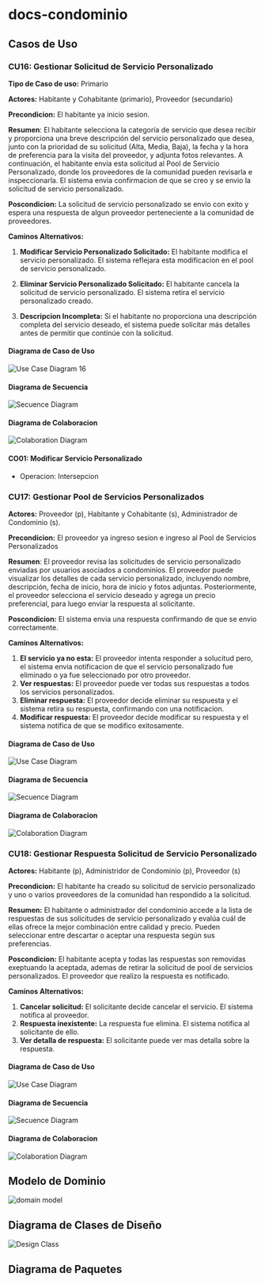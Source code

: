 # docs-condominio

## Casos de Uso
### CU16: Gestionar Solicitud de Servicio Personalizado

**Tipo de Caso de uso:** Primario

**Actores:** Habitante y Cohabitante (primario), Proveedor (secundario)

**Precondicion:** El habitante ya inicio sesion.

**Resumen**: El habitante selecciona la categoría de servicio que desea recibir y proporciona una breve descripción del servicio personalizado que desea, junto con la prioridad de su solicitud (Alta, Media, Baja), la fecha y la hora de preferencia para la visita del proveedor, y adjunta fotos relevantes. A continuación, el habitante envía esta solicitud al Pool de Servicio Personalizado, donde los proveedores de la comunidad pueden revisarla e inspeccionarla. El sistema envia confirmacion de que se creo y se envio la solicitud de servicio personalizado.

**Poscondicion:** La solicitud de servicio personalizado se envio con exito y espera una respuesta de algun proveedor perteneciente a la comunidad de proveedores.

**Caminos Alternativos:**
1.  **Modificar Servicio Personalizado Solicitado:** El habitante modifica el servicio personalizado. El sistema reflejara esta modificacion en el pool de servicio personalizado.
2. **Eliminar Servicio Personalizado Solicitado:** El habitante cancela la solicitud de servicio personalizado. El sistema retira el servicio personalizado creado.

3. **Descripcion Incompleta:** Si el habitante no proporciona una descripción completa del servicio deseado, el sistema puede solicitar más detalles antes de permitir que continúe con la solicitud.

#### Diagrama de Caso de Uso
![Use Case Diagram 16](./docs/out/usecases/CU16/UCD16/UCD16.png)

#### Diagrama de Secuencia
![Secuence Diagram](./docs/out/usecases/CU16/SD16/SD16.png)

#### Diagrama de Colaboracion
![Colaboration Diagram](./docs/out/usecases/CU16/CD16/CD16.png)

#### CO01: Modificar Servicio Personalizado
- Operacion: Intersepcion

### CU17: Gestionar Pool de Servicios Personalizados
**Actores:** Proveedor (p), Habitante y Cohabitante (s), Administrador de Condominio (s).

**Precondicion:** El proveedor ya ingreso sesion e ingreso al Pool de Servicios Personalizados

**Resumen**: El proveedor revisa las solicitudes de servicio personalizado enviadas por usuarios asociados a condominios. El proveedor puede visualizar los detalles de cada servicio personalizado, incluyendo nombre, descripción, fecha de inicio, hora de inicio y fotos adjuntas. Posteriormente, el proveedor selecciona el servicio deseado y agrega un precio preferencial, para luego enviar la respuesta al solicitante.

**Poscondicion:** El sistema envia una respuesta confirmando de que se envio correctamente.

**Caminos Alternativos:**
1.  **El servicio ya no esta:** El proveedor intenta responder a solucitud pero, el sistema envia notificacion de que el servicio personalizado fue eliminado o ya fue seleccionado por otro proveedor.
2. **Ver respuestas:** El proveedor puede ver todas sus respuestas a todos los servicios personalizados. 
3. **Eliminar respuesta:** El proveedor decide eliminar su respuesta y el sistema retira su respuesta, confirmando con una notificacion.
4. **Modificar respuesta:** El proveedor decide modificar su respuesta y el sistema notifica de que se modifico exitosamente. 

#### Diagrama de Caso de Uso
![Use Case Diagram](./docs/out/usecases/CU17/UCD17/UCD17.png)

#### Diagrama de Secuencia
![Secuence Diagram](./docs/out/usecases/CU17/SD17/SD17.png)

#### Diagrama de Colaboracion
![Colaboration Diagram](./docs/out/usecases/CU17/CD.17/CD.17.png)


### CU18: Gestionar Respuesta Solicitud de Servicio Personalizado
**Actores:** Habitante (p), Administridor de Condominio (p), Proveedor (s)

**Precondicion:** El habitante ha creado su solicitud de servicio personalizado y uno o varios proveedores de la comunidad han respondido a la solicitud.

**Resumen:** El habitante o administrador del condominio accede a la lista de respuestas de sus solicitudes de servicio personalizado y evalúa cuál de ellas ofrece la mejor combinación entre calidad y precio. Pueden seleccionar entre descartar o aceptar una respuesta según sus preferencias.

**Poscondicion:** El habitante acepta y todas las respuestas son removidas exeptuando la aceptada, ademas de retirar la solicitud de pool de servicios personalizados. El proveedor que realizo la respuesta es notificado.

**Caminos Alternativos:**
1.  **Cancelar solicitud:** El solicitante decide cancelar el servicio. El sistema notifica al proveedor.
2. **Respuesta inexistente:** La respuesta fue elimina. El sistema notifica al solicitante de ello. 
3. **Ver detalla de respuesta:** El solicitante puede ver mas detalla sobre la respuesta.


#### Diagrama de Caso de Uso
![Use Case Diagram](./docs/out/usecases/CU18/UCD18/UCD18.png)

#### Diagrama de Secuencia
![Secuence Diagram](./docs/out/usecases/CU18/SD18/SD18.png)

#### Diagrama de Colaboracion
![Colaboration Diagram](./docs/out/usecases/CU18/CD.18/CD.18.png)

## Modelo de Dominio
![domain model](./docs/out/domain-model/domain-model/domain-model.png)

## Diagrama de Clases de Diseño

![Design Class](./docs/out/design-class/design-class/design-class.png)

## Diagrama de Paquetes